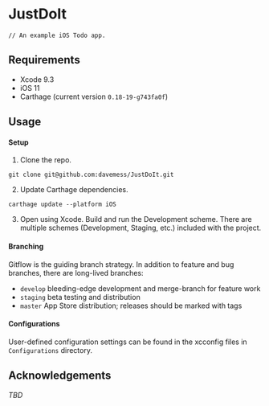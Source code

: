 # JustDoIt

```
// An example iOS Todo app.
```

## Requirements
* Xcode 9.3
* iOS 11
* Carthage (current version `0.18-19-g743fa0f`)

## Usage
#### Setup
1. Clone the repo.
```
git clone git@github.com:davemess/JustDoIt.git
```
2. Update Carthage dependencies.
```
carthage update --platform iOS
```
3. Open using Xcode. Build and run the Development scheme. There are multiple schemes (Development, Staging, etc.) included with the project.

#### Branching
Gitflow is the guiding branch strategy. In addition to feature and bug branches, there are long-lived branches:
* `develop` bleeding-edge development and merge-branch for feature work
* `staging` beta testing and distribution
* `master` App Store distribution; releases should be marked with tags

#### Configurations
User-defined configuration settings can be found in the xcconfig files in `Configurations` directory.

## Acknowledgements
_TBD_
